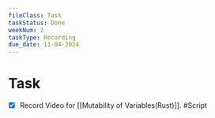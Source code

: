 ```yaml
---
fileClass: Task
taskStatus: Done
weekNum: 2
taskType: Recording
due_date: 11-04-2024
---
```


# Task
- [x] Record Video for [[Mutability of Variables(Rust)]]. #Script 


 
